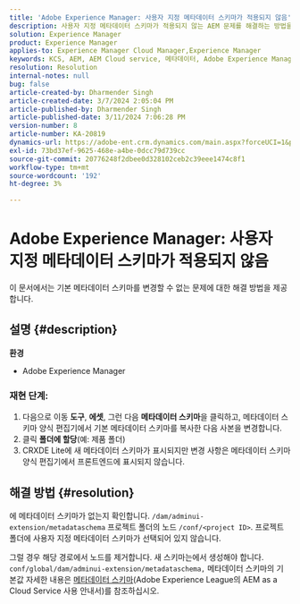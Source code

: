 ```yaml
---
title: 'Adobe Experience Manager: 사용자 지정 메타데이터 스키마가 적용되지 않음'
description: 사용자 지정 메타데이터 스키마가 적용되지 않는 AEM 문제를 해결하는 방법을 알아봅니다.
solution: Experience Manager
product: Experience Manager
applies-to: Experience Manager Cloud Manager,Experience Manager
keywords: KCS, AEM, AEM Cloud service, 메타데이터, Adobe Experience Manager
resolution: Resolution
internal-notes: null
bug: false
article-created-by: Dharmender Singh
article-created-date: 3/7/2024 2:05:04 PM
article-published-by: Dharmender Singh
article-published-date: 3/11/2024 7:06:28 PM
version-number: 8
article-number: KA-20819
dynamics-url: https://adobe-ent.crm.dynamics.com/main.aspx?forceUCI=1&pagetype=entityrecord&etn=knowledgearticle&id=bb7df1aa-8bdc-ee11-904d-6045bd006d92
exl-id: 73bd37ef-9625-468e-a4be-0dcc79d739cc
source-git-commit: 20776248f2dbee0d328102ceb2c39eee1474c8f1
workflow-type: tm+mt
source-wordcount: '192'
ht-degree: 3%

---
```


# Adobe Experience Manager: 사용자 지정 메타데이터 스키마가 적용되지 않음


이 문서에서는 기본 메타데이터 스키마를 변경할 수 없는 문제에 대한 해결 방법을 제공합니다.

## 설명 {#description}


<b>환경</b>

- Adobe Experience Manager


### <b>재현 단계:</b>

1. 다음으로 이동 <b>도구</b>, <b>에셋</b>, 그런 다음 <b>메타데이터 스키마</b>을 클릭하고, 메타데이터 스키마 양식 편집기에서 기본 메타데이터 스키마를 복사한 다음 사본을 변경합니다.
2. 클릭 <b>폴더에 할당</b>(예: 제품 폴더)
3. CRXDE Lite에 새 메타데이터 스키마가 표시되지만 변경 사항은 메타데이터 스키마 양식 편집기에서 프론트엔드에 표시되지 않습니다.



## 해결 방법 {#resolution}


에 메타데이터 스키마가 없는지 확인합니다. `/dam/adminui-extension/metadataschema` 프로젝트 폴더의 노드 `/conf/<project ID>`. 프로젝트 폴더에 사용자 지정 메타데이터 스키마가 선택되어 있지 않습니다.

그럴 경우 해당 경로에서 노드를 제거합니다. 새 스키마는에서 생성해야 합니다. `conf/global/dam/adminui-extension/metadataschema,` 메타데이터 스키마의 기본값 자세한 내용은 [메타데이터 스키마](https://experienceleague.adobe.com/docs/experience-manager-cloud-service/content/assets/manage/metadata-schemas.html)(Adobe Experience League의 AEM as a Cloud Service 사용 안내서)를 참조하십시오.
